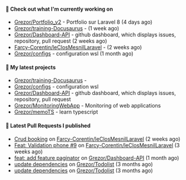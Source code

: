 #### 👷 Check out what I'm currently working on

- [Grezor/Portfolio_v2](https://github.com/Grezor/Portfolio_v2) - Portfolio sur Laravel 8 (4 days ago)
- [Grezor/training-Docusaurus](https://github.com/Grezor/training-Docusaurus) -  (1 week ago)
- [Grezor/Dashboard-API](https://github.com/Grezor/Dashboard-API) - github dashboard, which displays issues, repository, pull request (2 weeks ago)
- [Farcy-Corentin/leClosMesnilLaravel](https://github.com/Farcy-Corentin/leClosMesnilLaravel) -  (2 weeks ago)
- [Grezor/configs](https://github.com/Grezor/configs) - configuration wsl (1 month ago)

#### 🌱 My latest projects

- [Grezor/training-Docusaurus](https://github.com/Grezor/training-Docusaurus) - 
- [Grezor/configs](https://github.com/Grezor/configs) - configuration wsl
- [Grezor/Dashboard-API](https://github.com/Grezor/Dashboard-API) - github dashboard, which displays issues, repository, pull request
- [Grezor/MonitoringWebApp](https://github.com/Grezor/MonitoringWebApp) - Monitoring of web applications
- [Grezor/memoTS](https://github.com/Grezor/memoTS) - learn typescript

#### 🔨 Latest Pull Requests I published

- [Crud booking](https://github.com/Farcy-Corentin/leClosMesnilLaravel/pull/12) on [Farcy-Corentin/leClosMesnilLaravel](https://github.com/Farcy-Corentin/leClosMesnilLaravel) (2 weeks ago)
- [Feat: Validation phone #9](https://github.com/Farcy-Corentin/leClosMesnilLaravel/pull/10) on [Farcy-Corentin/leClosMesnilLaravel](https://github.com/Farcy-Corentin/leClosMesnilLaravel) (3 weeks ago)
- [feat: add feature paginator](https://github.com/Grezor/Dashboard-API/pull/4) on [Grezor/Dashboard-API](https://github.com/Grezor/Dashboard-API) (1 month ago)
- [update dependencies](https://github.com/Grezor/Todolist/pull/27) on [Grezor/Todolist](https://github.com/Grezor/Todolist) (3 months ago)
- [update dependencies](https://github.com/Grezor/Todolist/pull/26) on [Grezor/Todolist](https://github.com/Grezor/Todolist) (3 months ago)
